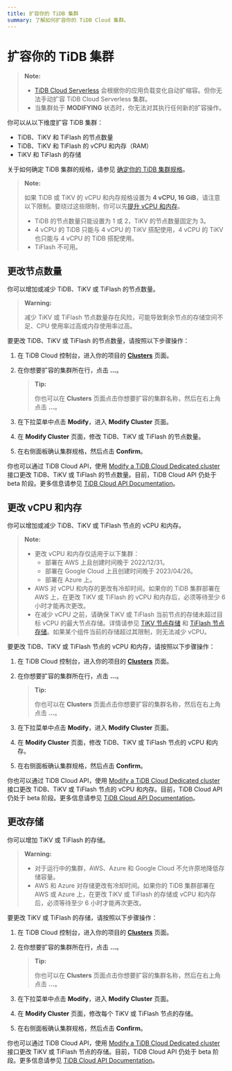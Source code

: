 ```yaml
---
title: 扩容你的 TiDB 集群
summary: 了解如何扩容你的 TiDB Cloud 集群。
---
```


# 扩容你的 TiDB 集群

> **Note:**
>
> - [TiDB Cloud Serverless](/tidb-cloud/select-cluster-tier.md#tidb-cloud-serverless) 会根据你的应用负载变化自动扩缩容。但你无法手动扩容 TiDB Cloud Serverless 集群。
> - 当集群处于 **MODIFYING** 状态时，你无法对其执行任何新的扩容操作。

你可以从以下维度扩容 TiDB 集群：

- TiDB、TiKV 和 TiFlash 的节点数量
- TiDB、TiKV 和 TiFlash 的 vCPU 和内存（RAM）
- TiKV 和 TiFlash 的存储

关于如何确定 TiDB 集群的规格，请参见 [确定你的 TiDB 集群规格](/tidb-cloud/size-your-cluster.md)。

> **Note:**
>
> 如果 TiDB 或 TiKV 的 vCPU 和内存规格设置为 **4 vCPU, 16 GiB**，请注意以下限制。要绕过这些限制，你可以先[提升 vCPU 和内存](#change-vcpu-and-ram)。
>
> - TiDB 的节点数量只能设置为 1 或 2，TiKV 的节点数量固定为 3。
> - 4 vCPU 的 TiDB 只能与 4 vCPU 的 TiKV 搭配使用，4 vCPU 的 TiKV 也只能与 4 vCPU 的 TiDB 搭配使用。
> - TiFlash 不可用。

## 更改节点数量

你可以增加或减少 TiDB、TiKV 或 TiFlash 的节点数量。

> **Warning:**
>
> 减少 TiKV 或 TiFlash 节点数量存在风险，可能导致剩余节点的存储空间不足、CPU 使用率过高或内存使用率过高。

要更改 TiDB、TiKV 或 TiFlash 的节点数量，请按照以下步骤操作：

1. 在 TiDB Cloud 控制台，进入你的项目的 [**Clusters**](https://tidbcloud.com/project/clusters) 页面。
2. 在你想要扩容的集群所在行，点击 **...**。

    > **Tip:**
    >
    > 你也可以在 **Clusters** 页面点击你想要扩容的集群名称，然后在右上角点击 **...**。

3. 在下拉菜单中点击 **Modify**，进入 **Modify Cluster** 页面。
4. 在 **Modify Cluster** 页面，修改 TiDB、TiKV 或 TiFlash 的节点数量。
5. 在右侧面板确认集群规格，然后点击 **Confirm**。

你也可以通过 TiDB Cloud API，使用 [Modify a TiDB Cloud Dedicated cluster](https://docs.pingcap.com/tidbcloud/api/v1beta#tag/Cluster/operation/UpdateCluster) 接口更改 TiDB、TiKV 或 TiFlash 的节点数量。目前，TiDB Cloud API 仍处于 beta 阶段。更多信息请参见 [TiDB Cloud API Documentation](https://docs.pingcap.com/tidbcloud/api/v1beta)。

## 更改 vCPU 和内存

你可以增加或减少 TiDB、TiKV 或 TiFlash 节点的 vCPU 和内存。

> **Note:**
>
> - 更改 vCPU 和内存仅适用于以下集群：
>     - 部署在 AWS 上且创建时间晚于 2022/12/31。
>     - 部署在 Google Cloud 上且创建时间晚于 2023/04/26。
>     - 部署在 Azure 上。
> - AWS 对 vCPU 和内存的更改有冷却时间。如果你的 TiDB 集群部署在 AWS 上，在更改 TiKV 或 TiFlash 的 vCPU 和内存后，必须等待至少 6 小时才能再次更改。
> - 在减少 vCPU 之前，请确保 TiKV 或 TiFlash 当前节点的存储未超过目标 vCPU 的最大节点存储。详情请参见 [TiKV 节点存储](/tidb-cloud/size-your-cluster.md#tikv-node-storage-size) 和 [TiFlash 节点存储](/tidb-cloud/size-your-cluster.md#tiflash-node-storage)。如果某个组件当前的存储超过其限制，则无法减少 vCPU。

要更改 TiDB、TiKV 或 TiFlash 节点的 vCPU 和内存，请按照以下步骤操作：

1. 在 TiDB Cloud 控制台，进入你的项目的 [**Clusters**](https://tidbcloud.com/project/clusters) 页面。
2. 在你想要扩容的集群所在行，点击 **...**。

    > **Tip:**
    >
    > 你也可以在 **Clusters** 页面点击你想要扩容的集群名称，然后在右上角点击 **...**。

3. 在下拉菜单中点击 **Modify**，进入 **Modify Cluster** 页面。
4. 在 **Modify Cluster** 页面，修改 TiDB、TiKV 或 TiFlash 节点的 vCPU 和内存。
5. 在右侧面板确认集群规格，然后点击 **Confirm**。

你也可以通过 TiDB Cloud API，使用 [Modify a TiDB Cloud Dedicated cluster](https://docs.pingcap.com/tidbcloud/api/v1beta#tag/Cluster/operation/UpdateCluster) 接口更改 TiDB、TiKV 或 TiFlash 节点的 vCPU 和内存。目前，TiDB Cloud API 仍处于 beta 阶段。更多信息请参见 [TiDB Cloud API Documentation](https://docs.pingcap.com/tidbcloud/api/v1beta)。

## 更改存储

你可以增加 TiKV 或 TiFlash 的存储。

> **Warning:**
>
> - 对于运行中的集群，AWS、Azure 和 Google Cloud 不允许原地降低存储容量。
> - AWS 和 Azure 对存储更改有冷却时间。如果你的 TiDB 集群部署在 AWS 或 Azure 上，在更改 TiKV 或 TiFlash 的存储或 vCPU 和内存后，必须等待至少 6 小时才能再次更改。

要更改 TiKV 或 TiFlash 的存储，请按照以下步骤操作：

1. 在 TiDB Cloud 控制台，进入你的项目的 [**Clusters**](https://tidbcloud.com/project/clusters) 页面。
2. 在你想要扩容的集群所在行，点击 **...**。

    > **Tip:**
    >
    > 你也可以在 **Clusters** 页面点击你想要扩容的集群名称，然后在右上角点击 **...**。

3. 在下拉菜单中点击 **Modify**，进入 **Modify Cluster** 页面。
4. 在 **Modify Cluster** 页面，修改每个 TiKV 或 TiFlash 节点的存储。
5. 在右侧面板确认集群规格，然后点击 **Confirm**。

你也可以通过 TiDB Cloud API，使用 [Modify a TiDB Cloud Dedicated cluster](https://docs.pingcap.com/tidbcloud/api/v1beta#tag/Cluster/operation/UpdateCluster) 接口更改 TiKV 或 TiFlash 节点的存储。目前，TiDB Cloud API 仍处于 beta 阶段。更多信息请参见 [TiDB Cloud API Documentation](https://docs.pingcap.com/tidbcloud/api/v1beta)。